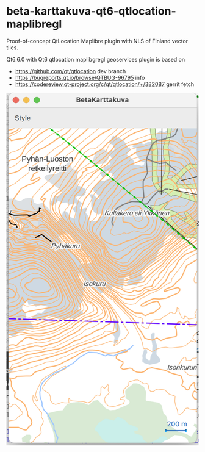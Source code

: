 # beta-karttakuva-qt6-qtlocation-maplibregl

Proof-of-concept QtLocation Maplibre plugin with NLS of Finland vector tiles.

Qt6.6.0 with Qt6 qtlocation maplibgregl geoservices plugin is based on 
- https://github.com/qt/qtlocation dev branch
- https://bugreports.qt.io/browse/QTBUG-96795 info
- https://codereview.qt-project.org/c/qt/qtlocation/+/382087 gerrit fetch 

![Beta Karttakuva Qt6 qtlocation maplibregl  screenshot](index.png)
